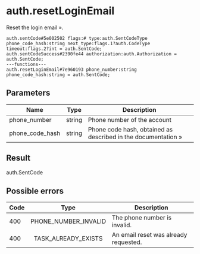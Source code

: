 # auth.resetLoginEmail
Reset the login email ».

```
auth.sentCode#5e002502 flags:# type:auth.SentCodeType phone_code_hash:string next_type:flags.1?auth.CodeType timeout:flags.2?int = auth.SentCode;
auth.sentCodeSuccess#2390fe44 authorization:auth.Authorization = auth.SentCode;
---functions---
auth.resetLoginEmail#7e960193 phone_number:string phone_code_hash:string = auth.SentCode;
```

## Parameters
| Name | Type | Description |
| ---- | :----: | ----------- |
| phone_number | string | Phone number of the account |
| phone_code_hash | string | Phone code hash, obtained as described in the documentation » |


## Result
auth.SentCode

## Possible errors
| Code | Type | Description |
| ---- | :----: | ----------- |
| 400 | PHONE_NUMBER_INVALID | The phone number is invalid. |
| 400 | TASK_ALREADY_EXISTS | An email reset was already requested. |

